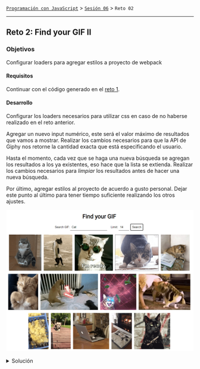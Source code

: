 [`Programación con JavaScript`](../../Readme.md) > [`Sesión 06`](../Readme.md) > `Reto 02`

---

## Reto 2: Find your GIF II

### Objetivos

Configurar loaders para agregar estilos a proyecto de webpack

#### Requisitos

Continuar con el código generado en el [reto 1](../Reto-01/Readme.md).

#### Desarrollo

Configurar los loaders necesarios para utilizar css en caso de no haberse realizado en el reto anterior.

Agregar un nuevo input numérico, este será el valor máximo de resultados que vamos a mostrar. Realizar los cambios
necesarios para que la API de Giphy nos retorne la cantidad exacta que está especificando el usuario.

Hasta el momento, cada vez que se haga una nueva búsqueda se agregan los resultados a los ya existentes, eso hace que
la lista se extienda. Realizar los cambios necesarios para _limpiar_ los resultados antes de hacer una nueva búsqueda.

Por último, agregar estilos al proyecto de acuerdo a gusto personal. Dejar este punto al último para tener tiempo 
suficiente realizando los otros ajustes. 

![Find your gif](./assets/find-your-gif.png)

<details>
  <summary>Solución</summary>

> No hay una única solución para este reto dada la flexibilidad que tiene el alumno de configurar el proyecto.

Posible estructura:

```
app
|- /dist
|- /node_modules
|- /src
|    |- /css
|        |- app.css 
|    |- /js
|        |- app.js 
|        |- apiUtil.js 
|        |- domUtil.js 
|        |- stringUtil.js 
|    |- index.html
|- package.json
|- package-lock.json
|- webpack.config.js
```

<details>
  <summary><strong>index.html</strong></summary>

```html
<!DOCTYPE html>
<html lang="es">
  <head>
    <meta charset="utf-8"/>
    <title>Find your GIF</title>
  </head>
  <body>

  <h1>Find your GIF</h1>

  <div>
    <label for="search">Search GIF:</label>
    <input type="text" id="search"/>

    <label for="limit">Limit:</label>
    <input type="number" min="1" value="9" id="limit"/>

    <button id="button">Search</button>
  </div>

  <div id="results"></div>

  </body>
</html>
```  
</details>

<details>
  <summary><strong>app.js</strong></summary>

```javascript
import { buildUrl, formatSearchString } from "./stringUtil"
import { createImage } from "./domUtil"
import { getGiphyResults } from "./apiUtil"
import '../css/app.css';

const searchInput = document.getElementById('search');
const limitInput = document.getElementById('limit');
const searchButton = document.getElementById('button');

const results = document.getElementById('results');

searchButton.addEventListener('click', searchGIFs);

function searchGIFs() {
  const search = searchInput.value;
  const limit = limitInput.value || 9;

  if(search) {
    const formattedSearch = formatSearchString(search);
    const url = buildUrl(formattedSearch, limit);

    results.innerHTML = "";

    return getGiphyResults(url)
      .then(function(gifs) {
        gifs.forEach(function(gif) {
          results.appendChild(createImage(gif.images.fixed_height.url, gif.title));
        })
      })
      .catch(function(err) {
        console.log(err)
      })
  }
}
```  
</details>

<details>
  <summary><strong>stringUtil.js</strong></summary>

```javascript
export function formatSearchString(search) {
  return search.replace(/ /g, '+');
}

export function buildUrl(search, limit) {
  const API_KEY = 'YOUR_API_KEY';
  const baseUrl = 'http://api.giphy.com/v1/gifs/search';

  return `${baseUrl}?q=${search}&api_key=${API_KEY}&limit=${limit}`;
}
```  
</details>

</details>
